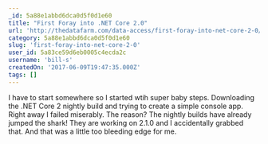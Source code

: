 ```yaml
---
_id: 5a88e1abbd6dca0d5f0d1e60
title: "First Foray into .NET Core 2.0"
url: 'http://thedatafarm.com/data-access/first-foray-into-net-core-2-0/'
category: 5a88e1abbd6dca0d5f0d1e60
slug: 'first-foray-into-net-core-2-0'
user_id: 5a83ce59d6eb0005c4ecda2c
username: 'bill-s'
createdOn: '2017-06-09T19:47:35.000Z'
tags: []
---
```


I have to start somewhere so I started wtih super baby steps. Downloading the .NET Core 2 nightly build and trying to create a simple console app. Right away I failed miserably. The reason? The nightly builds have already jumped the shark! They are working on 2.1.0 and I accidentally grabbed that. And that was a little too bleeding edge for me.

